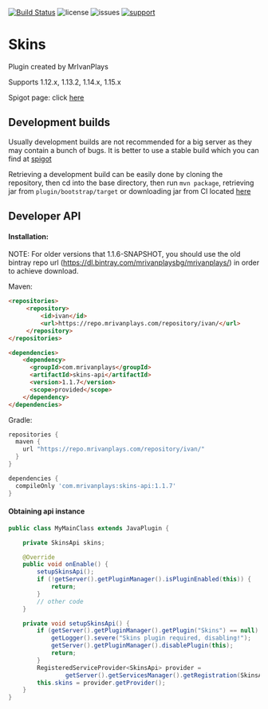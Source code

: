 [![Build Status](https://img.shields.io/jenkins/build?jobUrl=https%3A%2F%2Fci.mrivanplays.com%2Fjob%2FSkins%2F&style=for-the-badge)](https://ci.mrivanplays.com/job/Skins/)
![license](https://img.shields.io/github/license/MrIvanPlays/Skins.svg?style=for-the-badge)
![issues](https://img.shields.io/github/issues/MrIvanPlays/Skins.svg?style=for-the-badge)
[![support](https://img.shields.io/discord/493674712334073878.svg?colorB=Blue&logo=discord&label=Support&style=for-the-badge)](https://mrivanplays.com/discord)

# Skins

Plugin created by MrIvanPlays

Supports 1.12.x, 1.13.2, 1.14.x, 1.15.x

Spigot page: click [here](https://www.spigotmc.org/resources/skins-1-13-2-1-14-x.70829/)

## Development builds

Usually development builds are not recommended for a big server as they may contain a bunch of bugs. It is better to use
a stable build which you can find at
[spigot](https://www.spigotmc.org/resources/skins-1-13-2-1-14-x.70829/)

Retrieving a development build can be easily done by cloning the repository, then cd into the base directory, then
run `mvn package`, retrieving jar from
`plugin/bootstrap/target` or downloading jar from CI located [here](https://ci.mrivanplays.com/job/Skins/)

## Developer API

#### Installation:

NOTE: For older versions that 1.1.6-SNAPSHOT, you should use the old bintray repo
url (https://dl.bintray.com/mrivanplaysbg/mrivanplays/) in order to achieve download.

Maven:

```html
<repositories>
     <repository>
         <id>ivan</id>
         <url>https://repo.mrivanplays.com/repository/ivan/</url>
     </repository>
</repositories>

<dependencies>
    <dependency>
      <groupId>com.mrivanplays</groupId>
      <artifactId>skins-api</artifactId>
      <version>1.1.7</version>
      <scope>provided</scope>
    </dependency>
</dependencies>
```

Gradle:

```groovy
repositories {
  maven {
    url "https://repo.mrivanplays.com/repository/ivan/"
  }
}

dependencies {
  compileOnly 'com.mrivanplays:skins-api:1.1.7'
}
```

#### Obtaining api instance

```java
public class MyMainClass extends JavaPlugin {

    private SkinsApi skins;

    @Override
    public void onEnable() {
        setupSkinsApi();
        if (!getServer().getPluginManager().isPluginEnabled(this)) {
            return;
        }
        // other code
    }

    private void setupSkinsApi() {
        if (getServer().getPluginManager().getPlugin("Skins") == null) {
            getLogger().severe("Skins plugin required, disabling!");
            getServer().getPluginManager().disablePlugin(this);
            return;
        }
        RegisteredServiceProvider<SkinsApi> provider = 
                getServer().getServicesManager().getRegistration(SkinsApi.class);
        this.skins = provider.getProvider();
    }
}
```
